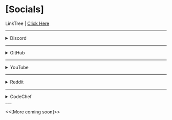 # [Socials]
LinkTree | [Click Here](https://linktr.ee/exoad)

___
<details>
    <summary>Discord</summary>

    <p>exoad [remastered]#9292</p>
</details>

___
<details>
    <summary>GitHub</summary>

    <a href="https://github.com/exoad">Click Here</a>
</details>

___
<details>
    <summary>YouTube</summary>

    <a href="https://www.youtube.com/channel/UCIfv7sIqmww_5Ggn9HOkbIg">Click Here</a>
</details>

___
<details>
    <summary>Reddit</summary>

    <a href="https://www.reddit.com/user/Chunkyfungus123">Click Here</a>
</details>

___

<details>
    <summary>CodeChef</summary>

    <a href="https://www.codechef.com/users/exoad">Click Here</a>
</details>
___

<<[More coming soon]>>
